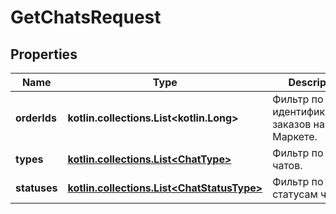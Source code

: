 
# GetChatsRequest

## Properties
| Name | Type | Description | Notes |
| ------------ | ------------- | ------------- | ------------- |
| **orderIds** | **kotlin.collections.List&lt;kotlin.Long&gt;** | Фильтр по идентификаторам заказов на Маркете. |  [optional] |
| **types** | [**kotlin.collections.List&lt;ChatType&gt;**](ChatType.md) | Фильтр по типам чатов. |  [optional] |
| **statuses** | [**kotlin.collections.List&lt;ChatStatusType&gt;**](ChatStatusType.md) | Фильтр по статусам чатов. |  [optional] |




